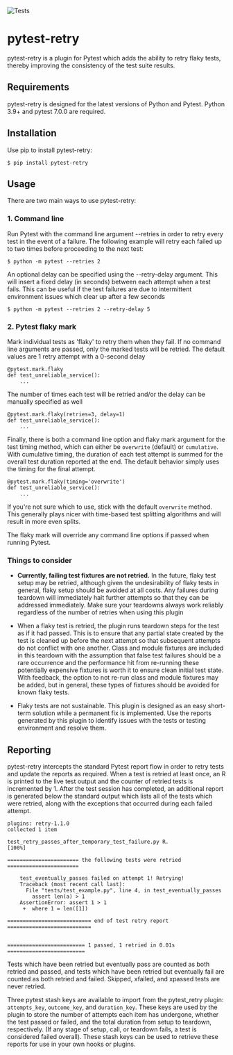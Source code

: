 ![Tests](https://github.com/str0zzapreti/pytest-retry/actions/workflows/tests.yaml/badge.svg)
# pytest-retry

pytest-retry is a plugin for Pytest which adds the ability to retry flaky tests,
thereby improving the consistency of the test suite results. 

## Requirements

pytest-retry is designed for the latest versions of Python and Pytest. Python 3.9+
and pytest 7.0.0 are required. 

## Installation

Use pip to install pytest-retry:
```
$ pip install pytest-retry
```

## Usage

There are two main ways to use pytest-retry:

### 1. Command line

Run Pytest with the command line argument --retries in order to retry every test in 
the event of a failure. The following example will retry each failed up to two times
before proceeding to the next test:

```
$ python -m pytest --retries 2
```

An optional delay can be specified using the --retry-delay argument. This will insert
a fixed delay (in seconds) between each attempt when a test fails. This can be useful
if the test failures are due to intermittent environment issues which clear up after
a few seconds

```
$ python -m pytest --retries 2 --retry-delay 5
```

### 2. Pytest flaky mark

Mark individual tests as 'flaky' to retry them when they fail. If no command line
arguments are passed, only the marked tests will be retried. The default values
are 1 retry attempt with a 0-second delay

```
@pytest.mark.flaky
def test_unreliable_service():
    ...
```

The number of times each test will be retried and/or the delay can be manually
specified as well

```
@pytest.mark.flaky(retries=3, delay=1)
def test_unreliable_service():
    ...
```

Finally, there is both a command line option and flaky mark argument for the test
timing method, which can either be `overwrite` (default) or `cumulative`. With 
cumulative timing, the duration of each test attempt is summed for the overall test
duration reported at the end. The default behavior simply uses the timing for
the final attempt. 

```
@pytest.mark.flaky(timing='overwrite')
def test_unreliable_service():
    ...
```

If you're not sure which to use, stick with the default `overwrite` method. This
generally plays nicer with time-based test splitting algorithms and will result in
more even splits. 

The flaky mark will override any command line options if passed when running Pytest.

### Things to consider

- **Currently, failing test fixtures are not retried.** In the future, flaky test setup 
may be retried, although given the undesirability of flaky tests in general, flaky setup 
should be avoided at all costs. Any failures during teardown will immediately halt
further attempts so that they can be addressed immediately. Make sure your teardowns
always work reliably regardless of the number of retries when using this plugin

- When a flaky test is retried, the plugin runs teardown steps for the test as if it 
had passed. This is to ensure that any partial state created by the test is cleaned up 
before the next attempt so that subsequent attempts do not conflict with one another.
Class and module fixtures are included in this teardown with the assumption that false
test failures should be a rare occurrence and the performance hit from re-running 
these potentially expensive fixtures is worth it to ensure clean initial test state. 
With feedback, the option to not re-run class and module fixtures may be added, but 
in general, these types of fixtures should be avoided for known flaky tests.

- Flaky tests are not sustainable. This plugin is designed as an easy short-term
solution while a permanent fix is implemented. Use the reports generated by this plugin
to identify issues with the tests or testing environment and resolve them.

## Reporting

pytest-retry intercepts the standard Pytest report flow in order to retry tests and
update the reports as required. When a test is retried at least once, an R is printed
to the live test output and the counter of retried tests is incremented by 1. After
the test session has completed, an additional report is generated below the standard
output which lists all of the tests which were retried, along with the exceptions
that occurred during each failed attempt. 

```
plugins: retry-1.1.0
collected 1 item

test_retry_passes_after_temporary_test_failure.py R.                     [100%]

======================= the following tests were retried =======================

	test_eventually_passes failed on attempt 1! Retrying!
	Traceback (most recent call last):
	  File "tests/test_example.py", line 4, in test_eventually_passes
	    assert len(a) > 1
	AssertionError: assert 1 > 1
	 +  where 1 = len([1])

=========================== end of test retry report ===========================


========================= 1 passed, 1 retried in 0.01s =========================
```

Tests which have been retried but eventually pass are counted as both retried and
passed, and tests which have been retried but eventually fail are counted as both
retried and failed. Skipped, xfailed, and xpassed tests are never retried.

Three pytest stash keys are available to import from the pytest_retry plugin:
`attempts_key`, `outcome_key`, and `duration_key`. These keys are used by the plugin
to store the number of attempts each item has undergone, whether the test passed or
failed, and the total duration from setup to teardown, respectively. (If any stage of 
setup, call, or teardown fails, a test is considered failed overall). These stash keys 
can be used to retrieve these reports for use in your own hooks or plugins.
